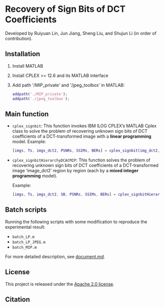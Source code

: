 # Recovery of Sign Bits of DCT Coefficients

Developed by Ruiyuan Lin, Jun Jiang, Sheng Liu, and Shujun Li (in order of contribution).

## Installation

1. Install MATLAB

2. Install CPLEX >= 12.6 and its MATLAB interface

3. Add path '/MIP_private' and '/jpeg_toolbox' in MATLAB:

   ```matlab
   addpath('./MIP_private');
   addpath('./jpeg_toolbox');
   ```

## Main function

- `cplex_signbit`: This function invokes IBM ILOG CPLEX’s MATLAB Cplex class to solve the problem of recovering unknown sign bits of DCT coefficients of a DCT-transformed image with a **linear programming** model. 
  Example:

  ```matlab
  [imgs, Ts, imgs_dct2, PSNRs, SSIMs, BERs] = cplex_signbit(img_dct2, mask, DCpre_mode, DCTabs_min, relaxX, relaxZ, recovery_method, bDClevelshifted, H, W, Xmax)
  ```

- `cplex_signbitHierarchyDCACMIP`: This function solves the problem of recovering unknown sign bits of DCT coefficients of a DCT-transformed image ‘image_dct2’ region by region (each by a **mixed integer programming** model).

  Example:

  ```matlab
  [imgs, Ts, imgs_dct2, SB, PSNRs, SSIMs, BERs] = cplex_signbitHierarchyDCACMIP(img_dct2, mask, regionSize_H, regionSize_W, DCpred_mode, DCdepend, relaxXBound, relaxZBound, DCpassByRegion, DCTabs_min, timeLimit, relatGap, DCpass_method, recovery_method, relaxXBound_LP, relaxZBound_LP, bDClevelshifted, H, W, Xmax, fileLabel)
  ```

## Batch scripts

Running the following scripts with some modification to reproduce the experimental result:

- `batch_LP.m`
- `batch_LP_JPEG.m`
- `batch_MIP.m`

For more detailed description, see [document.md](/document.md).

## License

This project is released under the [Apache 2.0 license](LICENSE).

## Citation
<To be added>
